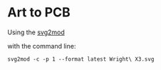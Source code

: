 # Art to PCB

Using the [svg2mod](https://github.com/svg2mod/svg2mod)

with the command line:

```
svg2mod -c -p 1 --format latest Wright\ X3.svg 
```
